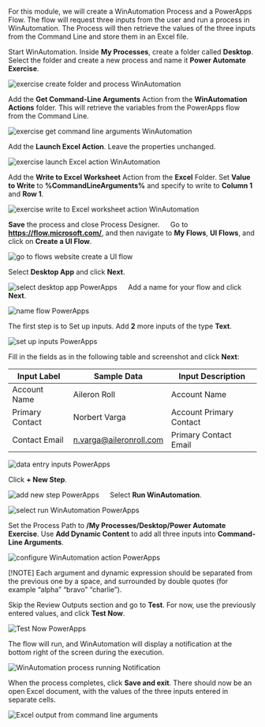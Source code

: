 For this module, we will create a WinAutomation Process and a PowerApps Flow. The flow will request three inputs from the user and run a process in WinAutomation. The Process will then retrieve the values of the three inputs from the Command Line and store them in an Excel file.

Start WinAutomation. Inside **My Processes**, create a folder called **Desktop**. Select the folder and create a new process and name it **Power Automate Exercise**.

![exercise create folder and process WinAutomation](..\media\exercise-create-folder-and-process-WinAutomation.png)

Add the **Get Command-Line Arguments** Action from the **WinAutomation Actions** folder. This will retrieve the variables from the PowerApps flow from the Command Line.

![exercise get command line arguments WinAutomation](..\media\exercise-get-command-line-arguments-WinAutomation.png)

Add the **Launch Excel Action**. Leave the properties unchanged.

![exercise launch Excel action WinAutomation](..\media\exercise-launch-Excel-action-WinAutomation.png)

Add the **Write to Excel Worksheet** Action from the **Excel** Folder. Set **Value to Write** to **%CommandLineArguments%** and specify to write to **Column 1** and **Row 1**.

![exercise write to Excel worksheet action WinAutomation](..\media\exercise-write-to-Excel-worksheet-action-WinAutomation.png)

**Save** the process and close Process Designer.
 
Go to **https://flow.microsoft.com/**, and then navigate to **My Flows**, **UI Flows**, and click on **Create a UI Flow**.

![go to flows website create a UI flow](..\media\go-to-flows-website-create-a-UI-flow.png)

Select **Desktop App** and click **Next**.

![select desktop app PowerApps](..\media\select-desktop-app-PowerApps.png)
 
Add a name for your flow and click **Next**.

![name flow PowerApps](..\media\name-flow-PowerApps.png)

The first step is to Set up inputs. Add **2** more inputs of the type **Text**.

![set up inputs PowerApps](..\media\set-up-inputs-PowerApps.png)

Fill in the fields as in the following table and screenshot and click **Next**:


| Input Label   | Sample Data   | Input Description|
|-|-|-|
| Account Name | Aileron Roll | Account Name |
| Primary Contact | Norbert Varga | Account Primary Contact |
| Contact Email | n.varga@aileronroll.com | Primary Contact Email |

![data entry inputs PowerApps](..\media\data-entry-inputs-PowerApps.png)
 
Click **+ New Step**.

![add new step PowerApps](..\media\add-new-step-PowerApps.png)
 
Select **Run WinAutomation**.

![select run WinAutomation PowerApps](..\media\select-run-WinAutomation-PowerApps.png)

Set the Process Path to **/My Processes/Desktop/Power Automate Exercise**. Use **Add Dynamic Content** to add all three inputs into **Command-Line Arguments**.

![configure WinAutomation action PowerApps](..\media\configure-WinAutomation-action-PowerApps.png)

[!NOTE]
Each argument and dynamic expression should be separated from the previous one by a space, and surrounded by double quotes (for example “alpha” “bravo” “charlie”).

Skip the Review Outputs section and go to **Test**. For now, use the previously entered values, and click **Test Now**.

![Test Now PowerApps](..\media\Test-Now-PowerApps.png)
 
The flow will run, and WinAutomation will display a notification at the bottom right of the screen during the execution.

![WinAutomation process running Notification](..\media\WinAutomation-process-running-Notification.png)

When the process completes, click **Save and exit**. There should now be an open Excel document, with the values of the three inputs entered in separate cells.

![Excel output from command line arguments](..\media\Excel-output-from-command-line-arguments.png)